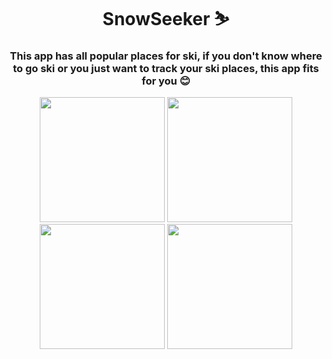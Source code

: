 <h1 align="center">SnowSeeker ⛷️</h1>
<h3 align="center">This app has all popular places for ski, if you don't know where to go ski or you just want to track your ski places, this app fits for you 😊</h3>

<p align="center">
  <img src="https://user-images.githubusercontent.com/98255061/226221248-78f740ab-4cd2-4f1c-8371-793b777c9d0d.png" width="200" />
  <img src="https://user-images.githubusercontent.com/98255061/226221246-cb845a04-7fc1-40d9-813b-c456b84e3b6f.png" width="200" />
  <img src="https://user-images.githubusercontent.com/98255061/226221243-f0a6396e-a338-4238-aef9-856370aebb80.png" width="200" />
  <img src="https://user-images.githubusercontent.com/98255061/226221241-5b92dc95-7c39-45da-8110-0d7e45122555.png" width="200" />
  </p>
